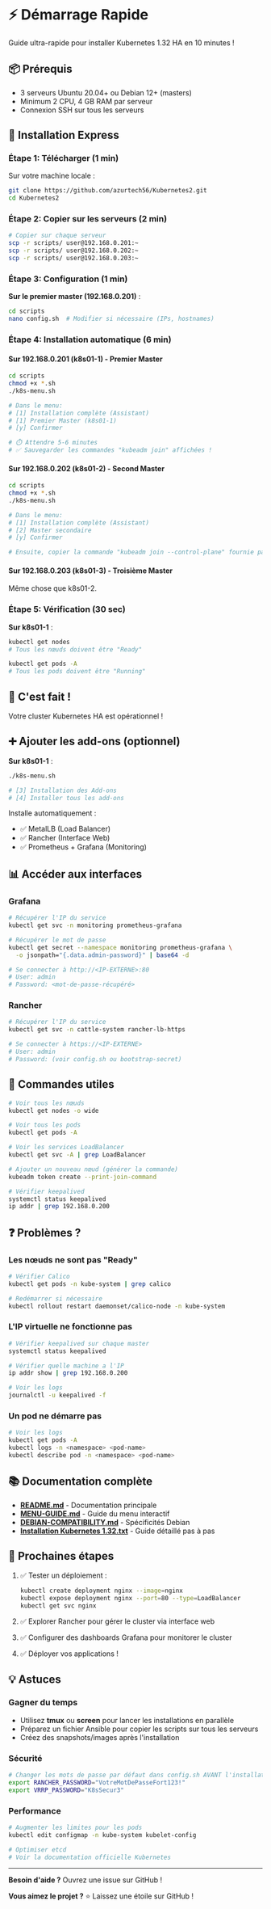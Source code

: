 # ⚡ Démarrage Rapide

Guide ultra-rapide pour installer Kubernetes 1.32 HA en 10 minutes !

## 📦 Prérequis

- 3 serveurs Ubuntu 20.04+ ou Debian 12+ (masters)
- Minimum 2 CPU, 4 GB RAM par serveur
- Connexion SSH sur tous les serveurs

## 🚀 Installation Express

### Étape 1: Télécharger (1 min)

Sur votre machine locale :

```bash
git clone https://github.com/azurtech56/Kubernetes2.git
cd Kubernetes2
```

### Étape 2: Copier sur les serveurs (2 min)

```bash
# Copier sur chaque serveur
scp -r scripts/ user@192.168.0.201:~
scp -r scripts/ user@192.168.0.202:~
scp -r scripts/ user@192.168.0.203:~
```

### Étape 3: Configuration (1 min)

**Sur le premier master (192.168.0.201)** :

```bash
cd scripts
nano config.sh  # Modifier si nécessaire (IPs, hostnames)
```

### Étape 4: Installation automatique (6 min)

#### Sur 192.168.0.201 (k8s01-1) - Premier Master

```bash
cd scripts
chmod +x *.sh
./k8s-menu.sh

# Dans le menu:
# [1] Installation complète (Assistant)
# [1] Premier Master (k8s01-1)
# [y] Confirmer

# ⏱️ Attendre 5-6 minutes
# ✅ Sauvegarder les commandes "kubeadm join" affichées !
```

#### Sur 192.168.0.202 (k8s01-2) - Second Master

```bash
cd scripts
chmod +x *.sh
./k8s-menu.sh

# Dans le menu:
# [1] Installation complète (Assistant)
# [2] Master secondaire
# [y] Confirmer

# Ensuite, copier la commande "kubeadm join --control-plane" fournie par k8s01-1
```

#### Sur 192.168.0.203 (k8s01-3) - Troisième Master

Même chose que k8s01-2.

### Étape 5: Vérification (30 sec)

**Sur k8s01-1** :

```bash
kubectl get nodes
# Tous les nœuds doivent être "Ready"

kubectl get pods -A
# Tous les pods doivent être "Running"
```

## 🎉 C'est fait !

Votre cluster Kubernetes HA est opérationnel !

## ➕ Ajouter les add-ons (optionnel)

**Sur k8s01-1** :

```bash
./k8s-menu.sh

# [3] Installation des Add-ons
# [4] Installer tous les add-ons
```

Installe automatiquement :
- ✅ MetalLB (Load Balancer)
- ✅ Rancher (Interface Web)
- ✅ Prometheus + Grafana (Monitoring)

## 📊 Accéder aux interfaces

### Grafana

```bash
# Récupérer l'IP du service
kubectl get svc -n monitoring prometheus-grafana

# Récupérer le mot de passe
kubectl get secret --namespace monitoring prometheus-grafana \
  -o jsonpath="{.data.admin-password}" | base64 -d

# Se connecter à http://<IP-EXTERNE>:80
# User: admin
# Password: <mot-de-passe-récupéré>
```

### Rancher

```bash
# Récupérer l'IP du service
kubectl get svc -n cattle-system rancher-lb-https

# Se connecter à https://<IP-EXTERNE>
# User: admin
# Password: (voir config.sh ou bootstrap-secret)
```

## 🔧 Commandes utiles

```bash
# Voir tous les nœuds
kubectl get nodes -o wide

# Voir tous les pods
kubectl get pods -A

# Voir les services LoadBalancer
kubectl get svc -A | grep LoadBalancer

# Ajouter un nouveau nœud (générer la commande)
kubeadm token create --print-join-command

# Vérifier keepalived
systemctl status keepalived
ip addr | grep 192.168.0.200
```

## ❓ Problèmes ?

### Les nœuds ne sont pas "Ready"

```bash
# Vérifier Calico
kubectl get pods -n kube-system | grep calico

# Redémarrer si nécessaire
kubectl rollout restart daemonset/calico-node -n kube-system
```

### L'IP virtuelle ne fonctionne pas

```bash
# Vérifier keepalived sur chaque master
systemctl status keepalived

# Vérifier quelle machine a l'IP
ip addr show | grep 192.168.0.200

# Voir les logs
journalctl -u keepalived -f
```

### Un pod ne démarre pas

```bash
# Voir les logs
kubectl get pods -A
kubectl logs -n <namespace> <pod-name>
kubectl describe pod -n <namespace> <pod-name>
```

## 📚 Documentation complète

- **[README.md](README.md)** - Documentation principale
- **[MENU-GUIDE.md](MENU-GUIDE.md)** - Guide du menu interactif
- **[DEBIAN-COMPATIBILITY.md](DEBIAN-COMPATIBILITY.md)** - Spécificités Debian
- **[Installation Kubernetes 1.32.txt](Installation%20Kubernetes%201.32.txt)** - Guide détaillé pas à pas

## 🎯 Prochaines étapes

1. ✅ Tester un déploiement :
   ```bash
   kubectl create deployment nginx --image=nginx
   kubectl expose deployment nginx --port=80 --type=LoadBalancer
   kubectl get svc nginx
   ```

2. ✅ Explorer Rancher pour gérer le cluster via interface web

3. ✅ Configurer des dashboards Grafana pour monitorer le cluster

4. ✅ Déployer vos applications !

## 💡 Astuces

### Gagner du temps

- Utilisez **tmux** ou **screen** pour lancer les installations en parallèle
- Préparez un fichier Ansible pour copier les scripts sur tous les serveurs
- Créez des snapshots/images après l'installation

### Sécurité

```bash
# Changer les mots de passe par défaut dans config.sh AVANT l'installation
export RANCHER_PASSWORD="VotreMotDePasseFort123!"
export VRRP_PASSWORD="K8sSecur3"
```

### Performance

```bash
# Augmenter les limites pour les pods
kubectl edit configmap -n kube-system kubelet-config

# Optimiser etcd
# Voir la documentation officielle Kubernetes
```

---

**Besoin d'aide ?** Ouvrez une issue sur GitHub !

**Vous aimez le projet ?** ⭐ Laissez une étoile sur GitHub !
